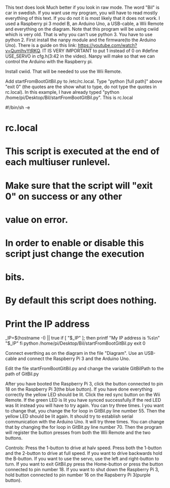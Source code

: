 This text does look Much better if you look in raw mode.
The word "Bil" is car in swedish.
If you want use my program, you will have to read mostly everything of this text. If you do not it is most likely that it does not work.
I used a Raspberry pi 3 model B, an Arduino Uno, a USB-cable, a Wii Remote and everything on the diagram.
Note that this program will be using cwiid which is very old. That is why you can't use python 3. You have to use python 2.
First install the nanpy module and the firmware(to the Arduino Uno). There is a guide on this link: https://youtube.com/watch?v=QumlhvYtRKQ.
IT IS VERY IMPORTANT to put 1 instead of 0 on #define USE_SERVO in cfg.h(3:42 in the video).
Nanpy will make so that we can control the Arduino with the Raspberry pi.

Install cwiid. That will be needed to use the Wii Remote.

Add startFromBootGitBil.py to /etc/rc.local. Type "python [full path]" above "exit 0" (the quotes are the show what to type, do not type the quotes in rc.local). In this example, I have already typed "python  /home/pi/Desktop/Bil/startFromBootGitBil.py".
This is rc.local

#!/bin/sh -e
#
# rc.local
#
# This script is executed at the end of each multiuser runlevel.
# Make sure that the script will "exit 0" on success or any other
# value on error.
#
# In order to enable or disable this script just change the execution
# bits.

# By default this script does nothing.

# Print the IP address
_IP=$(hostname -I) || true
if [ "$_IP" ]; then
  printf "My IP address is %s\n" "$_IP"
fi
python  /home/pi/Desktop/Bil/startFromBootGitBil.py
exit 0



Connect everthing as on the diagram in the file "Diagram".
Use an USB-cable and connect the Raspberry Pi 3 and the Arduino Uno.

Edit the file startFromBootGitBil.py and change the variable GitBilPath to the path of GitBil.py

After you have booted the Raspberry Pi 3, click the button connected to pin 18 on the Raspberry Pi 3(the blue button). 
If you have done everything correctly the yellow LED should be lit. Click the red sync button on the Wii Remote. 
If the green LED is lit you have synced successfully.If the red LED was lit instead you will have to try again.
You can try three times. I you want to change that, you change the for loop in GitBil.py line number 55.
Then the yellow LED should be lit again. It should try to establish serial communication with the Arduino Uno. It will try three times.
You can change that by changing the for loop in GitBit.py line number 70.
Then the program will register the button presses from both the Wii Remote and the two buttons.

Controls:
Press the 1-button to drive at halv speed.
Press both the 1-button and the 2-button to drive at full speed.
If you want to drive backwards hold the B-button.
If you want to use the servo, use the left and right-button to turn.
If you want to exit GitBil.py press the Home-button or press the button connected to pin number 18.
If you want to shut down the Raspberry Pi 3, hold button connected to pin number 16 on the Rapsberry Pi 3(purple button).

